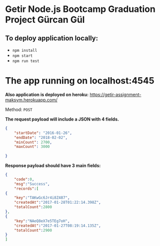 # Getir Node.js Bootcamp Graduation Project Gürcan Gül


## To  deploy application locally:

* `npm install`
* `npm start` 
* `npm run test` 

# The app running on localhost:4545

**Also application is deployed on heroku:** https://getir-assignment-maksym.herokuapp.com/



Method: `POST`

**The request payload will include a JSON with 4 fields.**

```json
{
    "startDate": "2016-01-26",
    "endDate": "2018-02-02",
    "minCount": 2700,
    "maxCount": 3000
 
}
```

**Response payload should have 3 main fields:**

```json
{
    "code":0,
    "msg":"Success",
    "records":[
{
    "key":"TAKwGc6Jr4i8Z487",
    "createdAt":"2017-01-28T01:22:14.398Z",
    "totalCount":2800
},
{
    "key":"NAeQ8eX7e5TEg7oH",
    "createdAt":"2017-01-27T08:19:14.135Z",
    "totalCount":2900
}
]
```